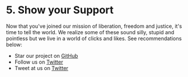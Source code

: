 # 5. Show your Support

Now that you've joined our mission of liberation, freedom and justice, it's time to tell the world. We realize some of these sound silly, stupid and pointless but we live in a world of clicks and likes. See recommendations below:

* Star our project on [GitHub](https://github.com/lando/lando)
* Follow us on [Twitter](https://twitter.com/devwithlando)
* Tweet at us on [Twitter](https://twitter.com/devwithlando)
